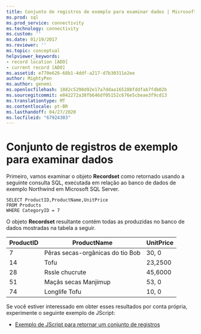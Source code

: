 ```yaml
---
title: Conjunto de registros de exemplo para examinar dados | Microsoft Docs
ms.prod: sql
ms.prod_service: connectivity
ms.technology: connectivity
ms.custom: ''
ms.date: 01/19/2017
ms.reviewer: ''
ms.topic: conceptual
helpviewer_keywords:
- record location [ADO]
- current record [ADO]
ms.assetid: e770e626-68b1-4ddf-a217-d7b30311e2ee
author: MightyPen
ms.author: genemi
ms.openlocfilehash: 1882c5298d92e17a7ddaa165288fddfab7fdb02b
ms.sourcegitcommit: e042272a38fb646df05152c676e5cbeae3f9cd13
ms.translationtype: MT
ms.contentlocale: pt-BR
ms.lasthandoff: 04/27/2020
ms.locfileid: "67924303"
---
```

# <a name="sample-recordset-for-examining-data"></a>Conjunto de registros de exemplo para examinar dados
Primeiro, vamos examinar o objeto **Recordset** como retornado usando a seguinte consulta SQL, executada em relação ao banco de dados de exemplo Northwind em Microsoft SQL Server.  
  
```  
SELECT ProductID,ProductName,UnitPrice   
FROM Products   
WHERE CategoryID = 7    
```  
  
 O objeto **Recordset** resultante contém todas as produzidas no banco de dados mostradas na tabela a seguir.  
  
|ProductID|ProductName|UnitPrice|  
|---------------|-----------------|---------------|  
|7|Pêras secas-orgânicas do tio Bob|30, 0|  
|14|Tofu|23,2500|  
|28|Rssle chucrute|45,6000|  
|51|Maçãs secas Manjimup|53, 0|  
|74|Longlife Tofu|10, 0|  
  
 Se você estiver interessado em obter esses resultados por conta própria, experimente o seguinte exemplo de JScript:  
  
-   [Exemplo de JScript para retornar um conjunto de registros](../../../ado/guide/data/jscript-code-example-to-return-a-recordset.md)
